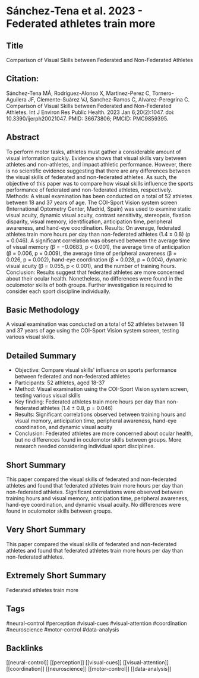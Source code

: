 
# Sánchez-Tena et al. 2023 - Federated athletes train more

## Title

Comparison of Visual Skills between Federated and Non-Federated Athletes


## Citation:

Sánchez-Tena MÁ, Rodríguez-Alonso X, Martinez-Perez C, Tornero-Aguilera JF, Clemente-Suárez VJ, Sanchez-Ramos C, Alvarez-Peregrina C. Comparison of Visual Skills between Federated and Non-Federated Athletes. Int J Environ Res Public Health. 2023 Jan 6;20(2):1047. doi: 10.3390/ijerph20021047. PMID: 36673806; PMCID: PMC9859395.


## Abstract

To perform motor tasks, athletes must gather a considerable amount of visual information quickly. Evidence shows that visual skills vary between athletes and non-athletes, and impact athletic performance. However, there is no scientific evidence suggesting that there are any differences between the visual skills of federated and non-federated athletes. As such, the objective of this paper was to compare how visual skills influence the sports performance of federated and non-federated athletes, respectively. Methods: A visual examination has been conducted on a total of 52 athletes between 18 and 37 years of age. The COI-Sport Vision system screen (International Optometry Center, Madrid, Spain) was used to examine static visual acuity, dynamic visual acuity, contrast sensitivity, stereopsis, fixation disparity, visual memory, identification, anticipation time, peripheral awareness, and hand-eye coordination. Results: On average, federated athletes train more hours per day than non-federated athletes (1.4 ± 0.8) (p = 0.046). A significant correlation was observed between the average time of visual memory (β = −0.0683, p < 0.001), the average time of anticipation (β = 0.006, p = 0.009), the average time of peripheral awareness (β = 0.026, p = 0.002), hand-eye coordination (β = 0.028, p = 0.004), dynamic visual acuity (β = 0.055, p < 0.001), and the number of training hours. Conclusion: Results suggest that federated athletes are more concerned about their ocular health. Nonetheless, no differences were found in the oculomotor skills of both groups. Further investigation is required to consider each sport discipline individually.


## Basic Methodology

A visual examination was conducted on a total of 52 athletes between 18 and 37 years of age using the COI-Sport Vision system screen, testing various visual skills.


## Detailed Summary

* Objective: Compare visual skills' influence on sports performance between federated and non-federated athletes
* Participants: 52 athletes, aged 18-37
* Method: Visual examination using the COI-Sport Vision system screen, testing various visual skills
* Key finding: Federated athletes train more hours per day than non-federated athletes (1.4 ± 0.8, p = 0.046)
* Results: Significant correlations observed between training hours and visual memory, anticipation time, peripheral awareness, hand-eye coordination, and dynamic visual acuity
* Conclusion: Federated athletes are more concerned about ocular health, but no differences found in oculomotor skills between groups. More research needed considering individual sport disciplines.


## Short Summary

This paper compared the visual skills of federated and non-federated athletes and found that federated athletes train more hours per day than non-federated athletes. Significant correlations were observed between training hours and visual memory, anticipation time, peripheral awareness, hand-eye coordination, and dynamic visual acuity. No differences were found in oculomotor skills between groups.


## Very Short Summary

This paper compared the visual skills of federated and non-federated athletes and found that federated athletes train more hours per day than non-federated athletes.


## Extremely Short Summary

Federated athletes train more


## Tags

#neural-control
#perception
#visual-cues
#visual-attention
#coordination
#neuroscience
#motor-control
#data-analysis


## Backlinks

[[neural-control]]
[[perception]]
[[visual-cues]]
[[visual-attention]]
[[coordination]]
[[neuroscience]]
[[motor-control]]
[[data-analysis]]

